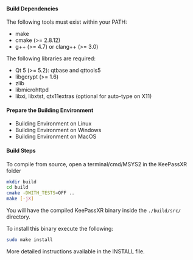 #### Build Dependencies

The following tools must exist within your PATH:

* make
* cmake (>= 2.8.12)
* g++ (>= 4.7) or clang++ (>= 3.0)

The following libraries are required:

* Qt 5 (>= 5.2): qtbase and qttools5
* libgcrypt (>= 1.6)
* zlib
* libmicrohttpd
* libxi, libxtst, qtx11extras (optional for auto-type on X11)

#### Prepare the Building Environment

* Building Environment on Linux
* Building Environment on Windows
* Building Environment on MacOS

#### Build Steps

To compile from source, open a terminal/cmd/MSYS2 in the KeePassXR folder

```bash
mkdir build
cd build
cmake -DWITH_TESTS=OFF ..
make [-jX]
```

You will have the compiled KeePassXR binary inside the `./build/src/` directory.

To install this binary execute the following:

```bash
sudo make install
```

More detailed instructions available in the INSTALL file.
